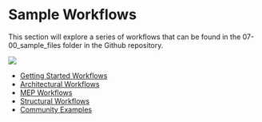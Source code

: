 # Sample Workflows

This section will explore a series of workflows that can be found in the 07-00\_sample\_files folder in the Github repository.

![](../.gitbook/assets/sample.png)

* [Getting Started Workflows](04-01_getting-started-workflows/) 
* [Architectural Workflows](04-02_architectural-workflows/)
* [MEP Workflows](04-03_mep-workflows/) 
* [Structural Workflows](https://github.com/martinstacey/RefineryPrimer/tree/496f204f835e39d17e57c89b84d64d051c2398ae/04-sample-workflows/04-02_structural-workflows/README.md)
* [Community Examples](04-05_community-examples/)

